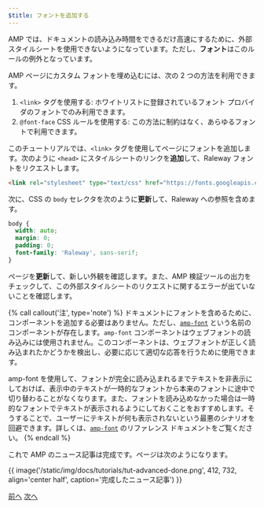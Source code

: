 ```yaml
---
$title: フォントを追加する
---
```


AMP では、ドキュメントの読み込み時間をできるだけ高速にするために、外部スタイルシートを使用できないようになっています。ただし、**フォント**はこのルールの例外となっています。

AMP ページにカスタム フォントを埋め込むには、次の 2 つの方法を利用できます。

1. `<link>` タグを使用する: ホワイトリストに登録されているフォント プロバイダのフォントでのみ利用できます。
2. `@font-face` CSS ルールを使用する: この方法に制約はなく、あらゆるフォントで利用できます。

このチュートリアルでは、`<link>` タグを使用してページにフォントを追加します。次のように `<head>` にスタイルシートのリンクを**追加**して、Raleway フォントをリクエストします。

```html
<link rel="stylesheet" type="text/css" href="https://fonts.googleapis.com/css?family=Raleway">
```

次に、CSS の `body` セレクタを次のように**更新**して、Raleway への参照を含めます。

```css
body {
  width: auto;
  margin: 0;
  padding: 0;
  font-family: 'Raleway', sans-serif;
}
```

ページを**更新**して、新しい外観を確認します。また、AMP 検証ツールの出力をチェックして、この外部スタイルシートのリクエストに関するエラーが出ていないことを確認します。

{% call callout('注', type='note') %}
ドキュメントにフォントを含めるために、コンポーネントを追加する必要はありません。ただし、[`amp-font`](/ja/docs/reference/components/amp-font.html) という名前のコンポーネントが存在します。`amp-font` コンポーネントはウェブフォントの読み込みには使用されません。このコンポーネントは、ウェブフォントが正しく読み込まれたかどうかを検出し、必要に応じて適切な応答を行うために使用できます。

amp-font を使用して、フォントが完全に読み込まれるまでテキストを非表示にしておけば、表示中のテキストが一時的なフォントから本来のフォントに途中で切り替わることがなくなります。また、フォントを読み込めなかった場合は一時的なフォントでテキストが表示されるようにしておくことをおすすめします。そうすることで、ユーザーにテキストが何も表示されないという最悪のシナリオを回避できます。詳しくは、[`amp-font`](/ja/docs/reference/components/amp-font.html) のリファレンス ドキュメントをご覧ください。
{% endcall %}

これで AMP のニュース記事は完成です。ページは次のようになります。

{{ image('/static/img/docs/tutorials/tut-advanced-done.png', 412, 732, align='center half', caption='完成したニュース記事') }}


<div class="prev-next-buttons">
  <a class="button prev-button" href="/ja/docs/fundamentals/add_advanced/navigating.html"><span class="arrow-prev">前へ</span></a>
  <a class="button next-button" href="/ja/docs/fundamentals/add_advanced/congratulations.html"><span class="arrow-next">次へ</span></a>
</div>
